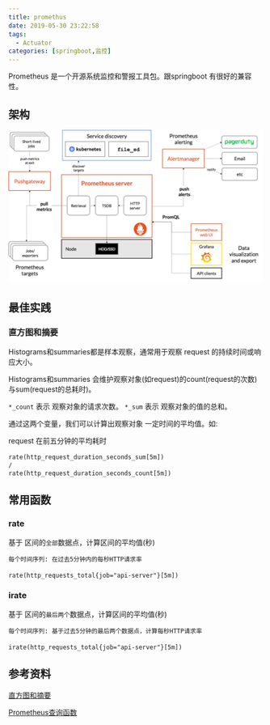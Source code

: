 ```yaml
---
title: promethus
date: 2019-05-30 23:22:58
tags: 
  - Actuator
categories: [springboot,监控]
---
```



Prometheus 是一个开源系统监控和警报工具包。跟springboot 有很好的兼容性。

## 架构

![](promethus/fb150642.png)

## 最佳实践

### 直方图和摘要

Histograms和summaries都是样本观察，通常用于观察 request 的持续时间或响应大小。

Histograms和summaries 会维护观察对象(如request)的count(request的次数)与sum(request的总耗时)。

`*_count` 表示 观察对象的请求次数。
`*_sum` 表示 观察对象的值的总和。

通过这两个变量，我们可以计算出观察对象 一定时间的平均值。如:

request 在前五分钟的平均耗时

```text
rate(http_request_duration_seconds_sum[5m])
/
rate(http_request_duration_seconds_count[5m])
```

## 常用函数

### rate

基于 区间的`全部`数据点，计算区间的平均值(秒)

```text
每个时间序列: 在过去5分钟内的每秒HTTP请求率

rate(http_requests_total{job="api-server"}[5m])
```

### irate

基于 区间的`最后两个`数据点，计算区间的平均值(秒)

```text
每个时间序列: 基于过去5分钟的最后两个数据点，计算每秒HTTP请求率

irate(http_requests_total{job="api-server"}[5m])
```


## 参考资料

[直方图和摘要](https://prometheus.io/docs/practices/histograms/)

[Prometheus查询函数](https://prometheus.io/docs/prometheus/latest/querying/functions/#rate)